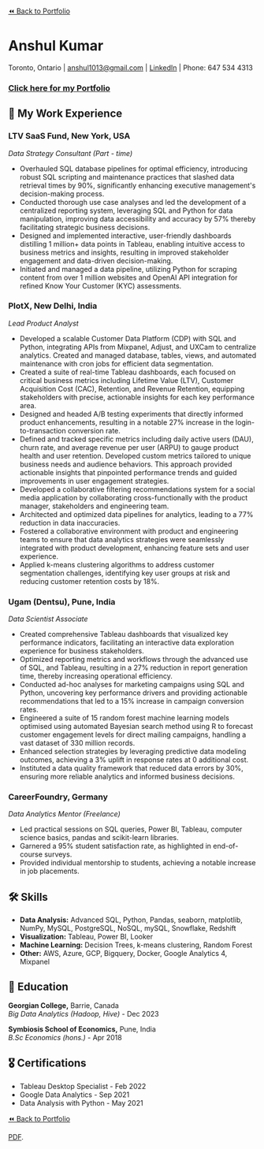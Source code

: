 [⏪ Back to Portfolio](./)

# Anshul Kumar

Toronto, Ontario | anshul1013@gmail.com | [LinkedIn](https://www.linkedin.com/in/anshul-kumar-96570713a/) | Phone: 647 534 4313

### [Click here for my Portfolio](./)

## 💼 My Work Experience

### LTV SaaS Fund, New York, USA
_Data Strategy Consultant (Part - time)_  
- Overhauled SQL database pipelines for optimal efficiency, introducing robust SQL scripting and maintenance practices that slashed data retrieval times by 90%, significantly enhancing executive management's decision-making process.
- Conducted thorough use case analyses and led the development of a centralized reporting system, leveraging SQL and Python for data manipulation, improving data accessibility and accuracy by 57% thereby facilitating strategic business decisions.
- Designed and implemented interactive, user-friendly dashboards distilling 1 million+  data points in Tableau, enabling intuitive access to business metrics and insights, resulting in improved stakeholder engagement and data-driven decision-making.
- Initiated and managed a data pipeline, utilizing Python for scraping content from over 1 million websites and OpenAI API integration for refined Know Your Customer (KYC) assessments.

### PlotX, New Delhi, India
_Lead Product Analyst_
- Developed a scalable Customer Data Platform (CDP) with SQL and Python, integrating APIs from Mixpanel, Adjust, and UXCam to centralize analytics. Created and managed database, tables, views, and automated maintenance with cron jobs for efficient data segmentation.
- Created a suite of real-time Tableau dashboards, each focused on critical business metrics including Lifetime Value (LTV), Customer Acquisition Cost (CAC), Retention, and Revenue Retention, equipping stakeholders with precise, actionable insights for each key performance area. 
- Designed and headed A/B testing experiments that directly informed product enhancements, resulting in a notable 27% increase in the login-to-transaction conversion rate.
- Defined and tracked specific metrics including daily active users (DAU), churn rate, and average revenue per user (ARPU) to gauge product health and user retention. Developed custom metrics tailored to unique business needs and audience behaviors. This approach provided actionable insights that pinpointed performance trends and guided improvements in user engagement strategies.
- Developed a collaborative filtering recommendations system for a social media application by collaborating cross-functionally with the product manager, stakeholders and engineering team.
- Architected and optimized data pipelines for analytics, leading to a 77% reduction in data inaccuracies.
- Fostered a collaborative environment with product and engineering teams to ensure that data analytics strategies were seamlessly integrated with product development, enhancing feature sets and user experience.
- Applied k-means clustering algorithms to address customer segmentation challenges, identifying key user groups at risk and reducing customer retention costs by 18%.


### Ugam (Dentsu), Pune, India
_Data Scientist Associate_  
- Created comprehensive Tableau dashboards that visualized key performance indicators, facilitating an interactive data exploration experience for business stakeholders.
- Optimized reporting metrics and workflows through the advanced use of SQL, and Tableau, resulting in a 27% reduction in report generation time, thereby increasing operational efficiency.
- Conducted ad-hoc analyses for marketing campaigns using SQL and Python, uncovering key performance drivers and providing actionable recommendations that led to a 15% increase in campaign conversion rates.
- Engineered a suite of 15 random forest machine learning models optimised using automated Bayesian search method using R to forecast customer engagement levels for direct mailing campaigns, handling a vast dataset of 330 million records.
- Enhanced selection strategies by leveraging predictive data modeling outcomes, achieving a 3% uplift in response rates at 0 additional cost.
- Instituted a data quality framework that reduced data errors by 30%, ensuring more reliable analytics and informed business decisions.


### CareerFoundry, Germany
_Data Analytics Mentor (Freelance)_  
- Led practical sessions on SQL queries, Power BI, Tableau, computer science basics, pandas and scikit-learn libraries.
- Garnered a 95% student satisfaction rate, as highlighted in end-of-course surveys.
- Provided individual mentorship to students, achieving a notable increase in job placements.

  
## 🛠 Skills
- **Data Analysis:** Advanced SQL, Python, Pandas, seaborn, matplotlib, NumPy, MySQL, PostgreSQL, NoSQL, mySQL, Snowflake, Redshift
- **Visualization:** Tableau, Power BI, Looker
- **Machine Learning:** Decision Trees, k-means clustering, Random Forest
- **Other:** AWS, Azure, GCP, Bigquery, Docker, Google Analytics 4, Mixpanel

## 📜 Education
**Georgian College,** Barrie, Canada  
_Big Data Analytics (Hadoop, Hive)_ - Dec 2023

**Symbiosis School of Economics,** Pune, India  
_B.Sc Economics (hons.)_ - Apr 2018

## 🎖 Certifications
- Tableau Desktop Specialist - Feb 2022
- Google Data Analytics - Sep 2021
- Data Analysis with Python - May 2021

[⏪ Back to Portfolio](./)

[PDF](./assets/case_study.pdf).
